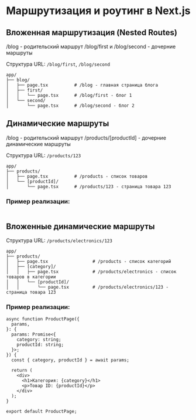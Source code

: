 # Маршрутизация и роутинг в Next.js

## Вложенная маршрутизация (Nested Routes)

/blog - родительский маршрут
/blog/first и /blog/second - дочерние маршруты

Структура URL: `/blog/first`, `/blog/second`

```
app/
├── blog/
│   ├── page.tsx          # /blog - главная страница блога
│   ├── first/
│   │   └── page.tsx      # /blog/first - блог 1
│   └── second/
│       └── page.tsx      # /blog/second - блог 2
```

## Динамические маршруты

/blog - родительский маршрут
/products/[productId] - дочерние динамические маршруты

Структура URL: `/products/123`

```
app/
├── products/
│   ├── page.tsx          # /products - список товаров
│   └── [productId]/
│       └── page.tsx      # /products/123 - страница товара 123
```

### Пример реализации:

```tsx

```

## Вложенные динамические маршруты

Структура URL: `/products/electronics/123`

```
app/
├── products/
│   ├── page.tsx                 # /products - список категорий
│   ├── [category]/
│   │   ├── page.tsx             # /products/electronics - список товаров в категории
│   │   └── [productId]/
│   │       └── page.tsx         # /products/electronics/123 - страница товара 123
```

### Пример реализации:

```tsx
async function ProductPage({
  params,
}: {
  params: Promise<{
    category: string;
    productId: string;
  }>;
}) {
  const { category, productId } = await params;

  return (
    <div>
      <h1>Категория: {category}</h1>
      <p>Товар ID: {productId}</p>
    </div>
  );
}

export default ProductPage;
```
